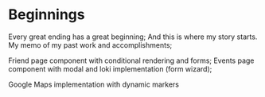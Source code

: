 # Beginnings

Every great ending has a great beginning; 
And this is where my story starts. 
My memo of my past work and accomplishments; 

Friend page component with conditional rendering and forms; 
Events page component with modal and loki implementation (form wizard); 

Google Maps implementation with dynamic markers 
